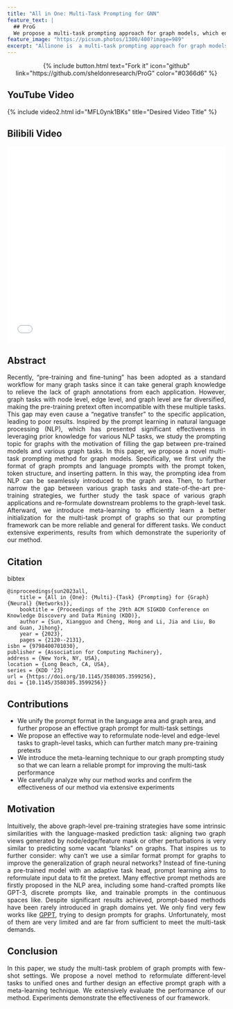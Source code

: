 ```yaml
---
title: "All in One: Multi-Task Prompting for GNN"
feature_text: |
  ## ProG
  We propose a multi-task prompting approach for graph models, which enables the smooth integration of NLP's prompting concept into graph tasks. 
feature_image: "https://picsum.photos/1300/400?image=989"
excerpt: "Allinone is  a multi-task prompting approach for graph models, which enables the smooth integration of NLP's prompting concept into graph tasks. "
---
```




<div style="text-align: center;">
    {% include button.html text="Fork it" icon="github" link="https://github.com/sheldonresearch/ProG" color="#0366d6" %}
</div>


## YouTube Video 
{% include video2.html id="MFL0ynk1BKs" title="Desired Video Title" %}
## Bilibili Video 
<iframe src="//player.bilibili.com/player.html?aid=362198139&bvid=BV1q94y1k7nF&cid=1231403346&p=1" width="100%" height="450" scrolling="no" border="0" frameborder="no" framespacing="0" allowfullscreen="true"> </iframe>

## Abstract
<p style="text-align:justify">Recently, “pre-training and fine-tuning” has been adopted as a standard workflow for many graph tasks since it can take general graph
knowledge to relieve the lack of graph annotations from each application. However, graph tasks with node level, edge level, and
graph level are far diversified, making the pre-training pretext often
incompatible with these multiple tasks. This gap may even cause a
“negative transfer” to the specific application, leading to poor results.
Inspired by the prompt learning in natural language processing
(NLP), which has presented significant effectiveness in leveraging
prior knowledge for various NLP tasks, we study the prompting
topic for graphs with the motivation of filling the gap between pre-trained models and various graph tasks. In this paper, we propose a
novel multi-task prompting method for graph models. Specifically,
we first unify the format of graph prompts and language prompts
with the prompt token, token structure, and inserting pattern. In
this way, the prompting idea from NLP can be seamlessly introduced to the graph area. Then, to further narrow the gap between
various graph tasks and state-of-the-art pre-training strategies, we
further study the task space of various graph applications and re-formulate downstream problems to the graph-level task. Afterward,
we introduce meta-learning to efficiently learn a better initialization for the multi-task prompt of graphs so that our prompting
framework can be more reliable and general for different tasks. We
conduct extensive experiments, results from which demonstrate
the superiority of our method.</p>

## Citation

bibtex

```
@inproceedings{sun2023all,
	title = {All in {One}: {Multi}-{Task} {Prompting} for {Graph} {Neural} {Networks}},
	booktitle = {Proceedings of the 29th ACM SIGKDD Conference on Knowledge Discovery and Data Mining (KDD)},
	author = {Sun, Xiangguo and Cheng, Hong and Li, Jia and Liu, Bo and Guan, Jihong},
	year = {2023},
	pages = {2120--2131},
isbn = {9798400701030},
publisher = {Association for Computing Machinery},
address = {New York, NY, USA},
location = {Long Beach, CA, USA},
series = {KDD '23}
url = {https://doi.org/10.1145/3580305.3599256},
doi = {10.1145/3580305.3599256}}
```

## Contributions

- We unify the prompt format in the language area and graph area, and further propose an effective graph prompt for multi-task settings
- We propose an effective way to reformulate node-level and edge-level tasks to graph-level tasks, which can further match many pre-training pretexts
- We introduce the meta-learning technique to our graph prompting study so that we can learn a reliable prompt for improving the multi-task performance
- We carefully analyze why our method works and confirm the effectiveness of our method via extensive experiments

## Motivation
<p style="text-align:justify">
Intuitively, the above graph-level pre-training strategies have some intrinsic similarities with the language-masked prediction task: aligning two graph views generated by node/edge/feature mask or other perturbations is very similar to predicting some vacant “blanks” on graphs. That inspires us to further consider: why can’t we use a similar format prompt for graphs to improve the generalization of graph neural networks? Instead of fine-tuning a pre-trained model with an adaptive task head, prompt learning aims to reformulate input data to fit the pretext. Many effective prompt methods are firstly proposed in the NLP area, including some hand-crafted prompts like GPT-3, discrete prompts like, and trainable prompts in the continuous spaces like. Despite significant results achieved, prompt-based methods have been rarely introduced in graph domains yet. We only find very few works like <a href="https://dl.acm.org/doi/abs/10.1145/3534678.3539249">GPPT</a>, trying to design prompts for graphs. Unfortunately, most of them are very limited and are far from sufficient to meet the multi-task demands.
</p>


## Conclusion
<p style="text-align:justify">In this paper, we study the multi-task problem of graph prompts
with few-shot settings. We propose a novel method to reformulate
different-level tasks to unified ones and further design an effective
prompt graph with a meta-learning technique. We extensively evaluate the performance of our method. Experiments demonstrate the
effectiveness of our framework.</p>




